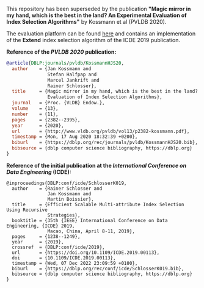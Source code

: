 This repository has been superseded by the publication **"Magic mirror in my hand, which is the best in the land? An Experimental Evaluation of Index Selection Algorithms"** by Kossmann et al (PVLDB 2020).

The evaluation platform can be found [here](https://github.com/hyrise/index_selection_evaluation) and contains an implementation of the **Extend** index selection algorithm of the ICDE 2019 publication.

**Reference of the _PVLDB 2020_ publication:**
```bibtex
@article{DBLP:journals/pvldb/KossmannHJS20,
  author    = {Jan Kossmann and
               Stefan Halfpap and
               Marcel Jankrift and
               Rainer Schlosser},
  title     = {Magic mirror in my hand, which is the best in the land? An Experimental
               Evaluation of Index Selection Algorithms},
  journal   = {Proc. {VLDB} Endow.},
  volume    = {13},
  number    = {11},
  pages     = {2382--2395},
  year      = {2020},
  url       = {http://www.vldb.org/pvldb/vol13/p2382-kossmann.pdf},
  timestamp = {Mon, 17 Aug 2020 18:32:39 +0200},
  biburl    = {https://dblp.org/rec/journals/pvldb/KossmannHJS20.bib},
  bibsource = {dblp computer science bibliography, https://dblp.org}
}
```


**Reference of the initial publication at the _International Conference on Data Engineering_ (ICDE):**
```
@inproceedings{DBLP:conf/icde/SchlosserK019,
  author    = {Rainer Schlosser and
               Jan Kossmann and
               Martin Boissier},
  title     = {Efficient Scalable Multi-attribute Index Selection Using Recursive
               Strategies},
  booktitle = {35th {IEEE} International Conference on Data Engineering, {ICDE} 2019,
               Macao, China, April 8-11, 2019},
  pages     = {1238--1249},
  year      = {2019},
  crossref  = {DBLP:conf/icde/2019},
  url       = {https://doi.org/10.1109/ICDE.2019.00113},
  doi       = {10.1109/ICDE.2019.00113},
  timestamp = {Wed, 07 Dec 2022 23:09:59 +0100},
  biburl    = {https://dblp.org/rec/conf/icde/SchlosserK019.bib},
  bibsource = {dblp computer science bibliography, https://dblp.org}
}
```
